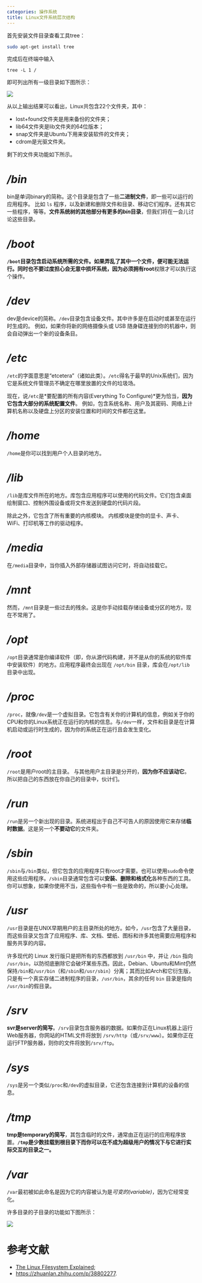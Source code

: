 ```yaml
---
categories: 操作系统
title: Linux文件系统层次结构
---
```








首先安装文件目录查看工具tree：

```bash
sudo apt-get install tree
```

完成后在终端中输入

```
tree -L 1 /
```

即可列出所有一级目录如下图所示：

![](../../img/linuxfileach.png)

从以上输出结果可以看出，Linux共包含22个文件夹，其中：

- lost+found文件夹是用来备份的文件夹；
- lib64文件夹是lib文件夹的64位版本；
- snap文件夹是Ubuntu下用来安装软件的文件夹；
- cdrom是光驱文件夹。

剩下的文件夹功能如下所示。

# */bin*

bin是单词binary的简称。这个目录是包含了一些**二进制文件**，即一些可以运行的应用程序。 比如 `ls` 程序，以及新建和删除文件和目录、移动它们程序。还有其它一些程序，等等。**文件系统树的其他部分有更多的*bin*目录**，但我们将在一会儿讨论这些目录。

# */boot*

**`/boot`目录包含启动系统所需的文件。**如果弄乱了其中一个文件，便可能无法运行。同时也不要过度担心会无意中损坏系统，因为必须拥有**root**权限才可以执行这个操作。

# */dev*

dev是device的简称。`/dev`目录包含设备文件。其中许多是在启动时或甚至在运行时生成的。 例如，如果你将新的网络摄像头或 USB 随身碟连接到你的机器中，则会自动弹出一个新的设备条目。

# */etc*

`/etc`的字面意思是“etcetera”（诸如此类）。`/etc`得名于最早的Unix系统们，因为它是系统文件管理员不确定在哪里放置的文件的垃圾场。

现在，说`/etc`是*要配置的所有内容(Everything To Configure)*更为恰当，**因为它包含大部分的系统配置文件**。 例如，包含系统名称、用户及其密码、网络上计算机名称以及硬盘上分区的安装位置和时间的文件都在这里。

# */home*

`/home`是你可以找到用户个人目录的地方。

# */lib*

`/lib`是库文件所在的地方。库包含应用程序可以使用的代码文件。它们包含桌面绘制窗口、控制外围设备或将文件发送到硬盘的代码片段。

除此之外，它包含了所有重要的内核模块。 内核模块是使你的显卡、声卡、WiFi、打印机等工作的驱动程序。

# */media*

在`/media`目录中，当你插入外部存储器试图访问它时，将自动挂载它。

# */mnt*

然而，`/mnt`目录是一些过去的残余。这是你手动挂载存储设备或分区的地方。现在不常用了。

# */opt*

`/opt`目录通常是你编译软件（即，你从源代码构建，并不是从你的系统的软件库中安装软件）的地方。应用程序最终会出现在 `/opt/bin` 目录，库会在`/opt/lib` 目录中出现。

# */proc*

`/proc`，就像`/dev`是一个虚拟目录。它包含有关你的计算机的信息，例如关于你的CPU和你的Linux系统正在运行的内核的信息。与`/dev`一样，文件和目录是在计算机启动或运行时生成的，因为你的系统正在运行且会发生变化。

# */root*

`/root`是用户root的主目录。 与其他用户主目录是分开的，**因为你不应该动它**。 所以把自己的东西放在你自己的目录中，伙计们。

# */run*

`/run`是另一个新出现的目录。系统进程出于自己不可告人的原因使用它来存储**临时数据**。这是另一个**不要动它**的文件夹。

# */sbin*

`/sbin`与`/bin`类似，但它包含的应用程序只有root才需要。也可以使用`sudo`命令使用这些应用程序。`/sbin`目录通常包含可以**安装、删除和格式化**各种东西的工具。你可以想象，如果你使用不当，这些指令中有一些是致命的，所以要小心处理。

# */usr*

`/usr`目录是在UNIX早期用户的主目录所处的地方。如今，`/usr`包含了大量目录，而这些目录又包含了应用程序、库、文档、壁纸、图标和许多其他需要应用程序和服务共享的内容。

许多现代的 Linux 发行版只是把所有的东西都放到 `/usr/bin` 中，并让 `/bin` 指向 `/usr/bin`，以防彻底删除它会破坏某些东西。因此，Debian、Ubuntu和Mint仍然保持`/bin`和`/usr/bin`（和`/sbin`和`/usr/sbin`）分离；其而比如Arch和它衍生版，只是有一个真实存储二进制程序的目录，`/usr/bin`，其余的任何 `bin` 目录是指向 `/usr/bin`的假目录。

# */srv*

**svr是server的简写**。`/srv`目录包含服务器的数据。如果你正在Linux机器上运行Web服务器，你网站的HTML文件将放到 `/srv/http`（或`/srv/www`）。如果你正在运行FTP服务器，则你的文件将放到`/srv/ftp`。

# */sys*

`/sys`是另一个类似`/proc`和`/dev`的虚拟目录，它还包含连接到计算机的设备的信息。

# */tmp*

**tmp是temporary的简写**，其包含临时的文件，通常由正在运行的应用程序放置。**`/tmp`是少数挂载到根目录下而你可以在不成为超级用户的情况下与它进行实际交互的目录之一。**

# */var*

`/var`最初被如此命名是因为它的内容被认为是*可变的(variable)*，因为它经常变化。

许多目录的子目录的功能如下图所示：

![](../../img/linuxfileach2.jpg)

# 参考文献

- [The Linux Filesystem Explained](https://www.linux.com/tutorials/linux-filesystem-explained/);
- https://zhuanlan.zhihu.com/p/38802277.